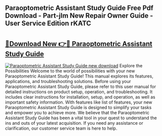 ## Paraoptometric Assistant Study Guide Free Pdf Download - Part-jIm New Repair Owner Guide - User Service Edition rKATC

# <h2><a href="http://bc52010.oget.top/?id=Paraoptometric+Assistant+Study+Guide">🔗Download New 👉🔴 Paraoptometric Assistant Study Guide</a></h2>

[![Paraoptometric Assistant Study Guide new download](https://i.imgur.com/5g1atiW.png)](http://bc52010.oget.top/?id=Paraoptometric+Assistant+Study+Guide)
Explore the Possibilities Welcome to the world of possibilities with your new Paraoptometric Assistant Study Guide! This manual explores its features, applications, and troubleshooting solutions. Before using your Paraoptometric Assistant Study Guide, please refer to this user manual for detailed instructions on product setup, operation, and troubleshooting. It includes clear instructions for installation, setup, and operation, as well as important safety information. With features like list of features, your new Paraoptometric Assistant Study Guide is designed to simplify your tasks and empower you to achieve more. We believe that the Paraoptometric Assistant Study Guide has been a vital tool in your quest to understand the ins and outs of your latest acquisition. If you need any assistance or clarification, our customer service team is here to help.
